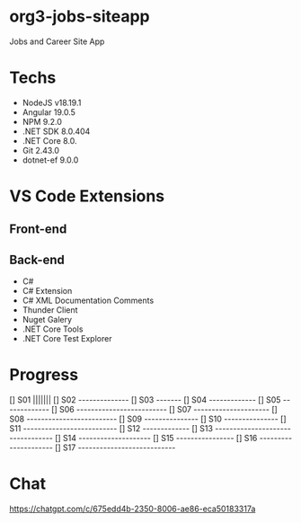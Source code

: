 # org3-jobs-siteapp

Jobs and Career Site App

# Techs

- NodeJS v18.19.1
- Angular 19.0.5
- NPM 9.2.0
- .NET SDK 8.0.404
- .NET Core 8.0.
- Git 2.43.0
- dotnet-ef 9.0.0

# VS Code Extensions

## Front-end


## Back-end

- C#
- C# Extension
- C# XML Documentation Comments
- Thunder Client
- Nuget Galery
- .NET Core Tools
- .NET Core Test Explorer

# Progress

[] S01 |||||||
[] S02 --------------
[] S03 -------
[] S04 -------------
[] S05 -------------
[] S06 -------------------------
[] S07 ---------------------
[] S08 -------------------------
[] S09 ---------------
[] S10 ---------------
[] S11 --------------------------
[] S12 -------------
[] S13 ---------------------------------
[] S14 --------------------
[] S15 ----------------
[] S16 ---------------------
[] S17 ---------------------------

# Chat

https://chatgpt.com/c/675edd4b-2350-8006-ae86-eca50183317a